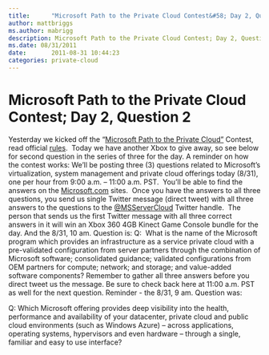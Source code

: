 ```yaml
---
title:      "Microsoft Path to the Private Cloud Contest&#58; Day 2, Question 2"
author: mattbriggs
ms.author: mabrigg
description: Microsoft Path to the Private Cloud Contest; Day 2, Question 2
ms.date: 08/31/2011
date:       2011-08-31 10:44:23
categories: private-cloud
---
```

# Microsoft Path to the Private Cloud Contest; Day 2, Question 2

Yesterday we kicked off the “[Microsoft Path to the Private Cloud”](http://bit.ly/q1kpZg) Contest, read official [rules](http://bit.ly/pGlJmT).  Today we have another Xbox to give away, so see below for second question in the series of three for the day. A reminder on how the contest works: We’ll be posting three (3) questions related to Microsoft’s virtualization, system management and private cloud offerings today (8/31), one per hour from 9:00 a.m. – 11:00 a.m. PST.  You’ll be able to find the answers on the [Microsoft.com](http://bit.ly/roPfDJ) sites.  Once you have the answers to all three questions, you send us single Twitter message (direct tweet) with all three answers to the questions to the [@MSServerCloud](http://bit.ly/ouOZlj) Twitter handle.  The person that sends us the first Twitter message with all three correct answers in it will win an Xbox 360 4GB Kinect Game Console bundle for the day. And the 8/31, 10 am. Question is: Q:  What is the name of the Microsoft program which provides an infrastructure as a service private cloud with a pre-validated configuration from server partners through the combination of Microsoft software; consolidated guidance; validated configurations from OEM partners for compute; network; and storage; and value-added software components? Remember to gather all three answers before you direct tweet us the message. Be sure to check back here at 11:00 a.m. PST as well for the next question. Reminder - the 8/31, 9 am. Question was: 

Q: Which Microsoft offering provides deep visibility into the health, performance and availability of your datacenter, private cloud and public cloud environments (such as Windows Azure) – across applications, operating systems, hypervisors and even hardware – through a single, familiar and easy to use interface?
